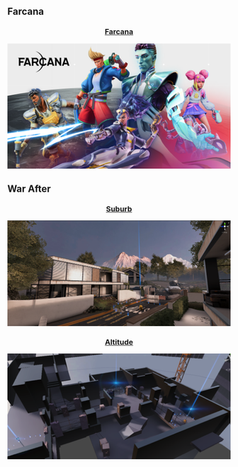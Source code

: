 <h2>Farcana</h2>

<div style="text-align: center;">
<h3><a href="https://store.epicgames.com/en-US/p/farcana-a75731" target="_blank">Farcana</a></h3>
</div>

<a href="https://store.epicgames.com/en-US/p/farcana-a75731" >
  <img src="/assets/Portfolio/Commercial_work/farcana-1aw1l.png" alt="Farcana" style="max-width: 100%; height: auto;" >
</a>

<h2>War After</h2>

<div style="text-align: center;">
<h3><a href="../data/showcase/WA_Suburb">Suburb</a></h3>
</div>

<a href="../data/showcase/WA_Suburb">
  <img src="/assets/Portfolio/Commercial_work/WA_Suburb/mainsc/2.png" alt="Suburb" style="max-width: 100%; height: auto;">
</a>

<div style="text-align: center;">
<h3><a href="../data/showcase/WA_Altitude">Altitude</a></h3>
</div>

<a href="../data/showcase/WA_Altitude">
  <img src="/assets/Portfolio/Commercial_work/WA_Altitude/2.png" alt="Altitude" style="max-width: 100%; height: auto;">
</a>
